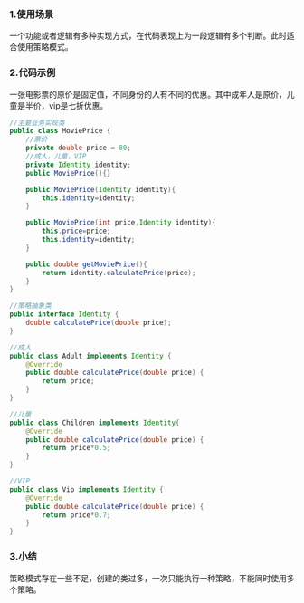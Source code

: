 ### 1.使用场景

一个功能或者逻辑有多种实现方式，在代码表现上为一段逻辑有多个判断。此时适合使用策略模式。

### 2.代码示例

一张电影票的原价是固定值，不同身份的人有不同的优惠。其中成年人是原价，儿童是半价，vip是七折优惠。

```java
//主要业务实现类
public class MoviePrice {
    //票价
    private double price = 80;
    //成人，儿童，VIP
    private Identity identity;
    public MoviePrice(){}

    public MoviePrice(Identity identity){
        this.identity=identity;
    }

    public MoviePrice(int price,Identity identity){
        this.price=price;
        this.identity=identity;
    }

    public double getMoviePrice(){
        return identity.calculatePrice(price);
    }
}
```

```java
//策略抽象类
public interface Identity {
    double calculatePrice(double price);
}
```

```java
//成人
public class Adult implements Identity {
    @Override
    public double calculatePrice(double price) {
        return price;
    }
}
```

```java
//儿童
public class Children implements Identity{
    @Override
    public double calculatePrice(double price) {
        return price*0.5;
    }
}
```

```java
//VIP
public class Vip implements Identity {
    @Override
    public double calculatePrice(double price) {
        return price*0.7;
    }
}
```

### 3.小结

策略模式存在一些不足，创建的类过多，一次只能执行一种策略，不能同时使用多个策略。